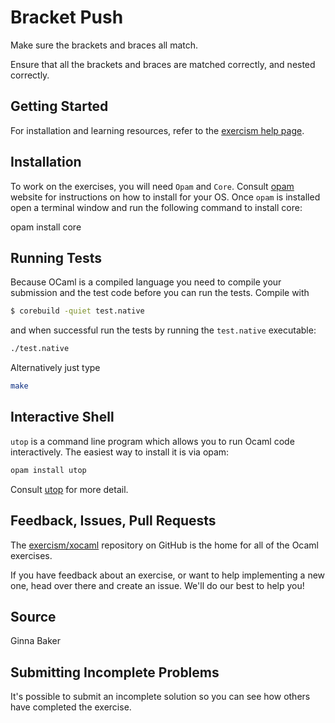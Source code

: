 # Bracket Push

Make sure the brackets and braces all match.

Ensure that all the brackets and braces are matched correctly,
and nested correctly.


## Getting Started
For installation and learning resources, refer to the
[exercism help page](http://exercism.io/languages/ocaml).

## Installation
To work on the exercises, you will need `Opam` and `Core`. Consult [opam](https://opam.ocaml.org) website for instructions on how to install for your OS. Once `opam` is installed open a terminal window and run the following command to install core:

opam install core

## Running Tests
Because OCaml is a compiled language you need to compile your submission and the test code before you can run the tests. Compile with

```bash
$ corebuild -quiet test.native
```

and when successful run the tests by running the `test.native` executable:

```bash
./test.native
```

Alternatively just type

```bash
make
```

## Interactive Shell
`utop` is a command line program which allows you to run Ocaml code interactively. The easiest way to install it is via opam:
```bash
opam install utop
```
Consult [utop](https://github.com/diml/utop/blob/master/README.md) for more detail.

## Feedback, Issues, Pull Requests
The [exercism/xocaml](https://github.com/exercism/xocaml) repository on
GitHub is the home for all of the Ocaml exercises.

If you have feedback about an exercise, or want to help implementing a new
one, head over there and create an issue.  We'll do our best to help you!

## Source

Ginna Baker

## Submitting Incomplete Problems
It's possible to submit an incomplete solution so you can see how others have completed the exercise.

